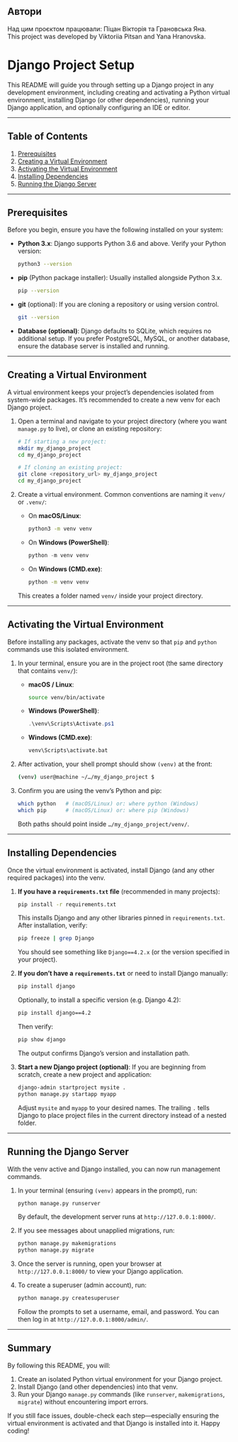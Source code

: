 ## **Автори**  

Над цим проєктом працювали: Піцан Вікторія та Грановська Яна.  
This project was developed by Viktoriia Pitsan and Yana Hranovska.

# Django Project Setup

This README will guide you through setting up a Django project in any development environment, including creating and activating a Python virtual environment, installing Django (or other dependencies), running your Django application, and optionally configuring an IDE or editor.

---

## Table of Contents

1. [Prerequisites](#prerequisites)
2. [Creating a Virtual Environment](#creating-a-virtual-environment)
3. [Activating the Virtual Environment](#activating-the-virtual-environment)
4. [Installing Dependencies](#installing-dependencies)
5. [Running the Django Server](#running-the-django-server)

---

## Prerequisites

Before you begin, ensure you have the following installed on your system:

* **Python 3.x**: Django supports Python 3.6 and above. Verify your Python version:

  ```bash
  python3 --version
  ```

* **pip** (Python package installer): Usually installed alongside Python 3.x.

  ```bash
  pip --version
  ```

* **git** (optional): If you are cloning a repository or using version control.

  ```bash
  git --version
  ```

* **Database (optional)**: Django defaults to SQLite, which requires no additional setup. If you prefer PostgreSQL, MySQL, or another database, ensure the database server is installed and running.

---

## Creating a Virtual Environment

A virtual environment keeps your project’s dependencies isolated from system-wide packages. It’s recommended to create a new venv for each Django project.

1. Open a terminal and navigate to your project directory (where you want `manage.py` to live), or clone an existing repository:

   ```bash
   # If starting a new project:
   mkdir my_django_project
   cd my_django_project

   # If cloning an existing project:
   git clone <repository_url> my_django_project
   cd my_django_project
   ```

2. Create a virtual environment. Common conventions are naming it `venv/` or `.venv/`:

   * On **macOS/Linux**:

     ```bash
     python3 -m venv venv
     ```
   * On **Windows (PowerShell)**:

     ```powershell
     python -m venv venv
     ```
   * On **Windows (CMD.exe)**:

     ```cmd
     python -m venv venv
     ```

   This creates a folder named `venv/` inside your project directory.

---

## Activating the Virtual Environment

Before installing any packages, activate the venv so that `pip` and `python` commands use this isolated environment.

1. In your terminal, ensure you are in the project root (the same directory that contains `venv/`):

   * **macOS / Linux**:

     ```bash
     source venv/bin/activate
     ```
   * **Windows (PowerShell)**:

     ```powershell
     .\venv\Scripts\Activate.ps1
     ```
   * **Windows (CMD.exe)**:

     ```cmd
     venv\Scripts\activate.bat
     ```

2. After activation, your shell prompt should show `(venv)` at the front:

   ```bash
   (venv) user@machine ~/…/my_django_project $
   ```

3. Confirm you are using the venv’s Python and pip:

   ```bash
   which python   # (macOS/Linux) or: where python (Windows)
   which pip      # (macOS/Linux) or: where pip (Windows)
   ```

   Both paths should point inside `…/my_django_project/venv/`.

---

## Installing Dependencies

Once the virtual environment is activated, install Django (and any other required packages) into the venv.

1. **If you have a `requirements.txt` file** (recommended in many projects):

   ```bash
   pip install -r requirements.txt
   ```

   This installs Django and any other libraries pinned in `requirements.txt`. After installation, verify:

   ```bash
   pip freeze | grep Django
   ```

   You should see something like `Django==4.2.x` (or the version specified in your project).

2. **If you don’t have a `requirements.txt`** or need to install Django manually:

   ```bash
   pip install django
   ```

   Optionally, to install a specific version (e.g. Django 4.2):

   ```bash
   pip install django==4.2
   ```

   Then verify:

   ```bash
   pip show django
   ```

   The output confirms Django’s version and installation path.

3. **Start a new Django project (optional)**: If you are beginning from scratch, create a new project and application:

   ```bash
   django-admin startproject mysite .
   python manage.py startapp myapp
   ```

   Adjust `mysite` and `myapp` to your desired names. The trailing `.` tells Django to place project files in the current directory instead of a nested folder.

---

## Running the Django Server

With the venv active and Django installed, you can now run management commands.

1. In your terminal (ensuring `(venv)` appears in the prompt), run:

   ```bash
   python manage.py runserver
   ```

   By default, the development server runs at `http://127.0.0.1:8000/`.

2. If you see messages about unapplied migrations, run:

   ```bash
   python manage.py makemigrations
   python manage.py migrate
   ```

3. Once the server is running, open your browser at `http://127.0.0.1:8000/` to view your Django application.

4. To create a superuser (admin account), run:

   ```bash
   python manage.py createsuperuser
   ```

   Follow the prompts to set a username, email, and password. You can then log in at `http://127.0.0.1:8000/admin/`.

---

## Summary

By following this README, you will:

1. Create an isolated Python virtual environment for your Django project.
2. Install Django (and other dependencies) into that venv.
3. Run your Django `manage.py` commands (like `runserver`, `makemigrations`, `migrate`) without encountering import errors.

If you still face issues, double-check each step—especially ensuring the virtual environment is activated and that Django is installed into it. Happy coding!
